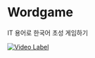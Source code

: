 # Wordgame
IT 용어로 한국어 초성 게임하기

[![Video Label](https://i.imgur.com/wLLpXw0.png)](https://youtu.be/oxLu8RjW7BU)
